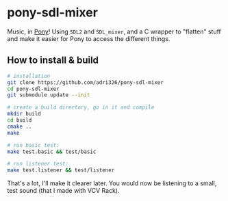 # pony-sdl-mixer

Music, in [Pony](https://www.ponylang.io/)!
Using `SDL2` and `SDL_mixer`, and a C wrapper to "flatten" stuff and make it easier for Pony to access the different things.

## How to install & build

```sh
# installation
git clone https://github.com/adri326/pony-sdl-mixer
cd pony-sdl-mixer
git submodule update --init

# create a build directory, go in it and compile
mkdir build
cd build
cmake ..
make

# run basic test:
make test.basic && test/basic

# run listener test:
make test.listener && test/listener
```

That's a lot, I'll make it clearer later.
You would now be listening to a small, test sound (that I made with VCV Rack).
